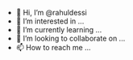 - 👋 Hi, I’m @rahuldessi
- 👀 I’m interested in ...
- 🌱 I’m currently learning ...
- 💞️ I’m looking to collaborate on ...
- 📫 How to reach me ...

<!---
rahuldessi/rahuldessi is a ✨ special ✨ repository because its `README.md` (this file) appears on your GitHub profile.
You can click the Preview link to take a look at your changes.
--->
